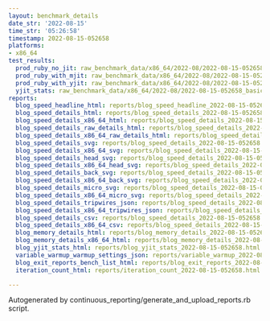 ```yaml
---
layout: benchmark_details
date_str: '2022-08-15'
time_str: '05:26:58'
timestamp: 2022-08-15-052658
platforms:
- x86_64
test_results:
  prod_ruby_no_jit: raw_benchmark_data/x86_64/2022-08/2022-08-15-052658_basic_benchmark_prod_ruby_no_jit.json
  prod_ruby_with_mjit: raw_benchmark_data/x86_64/2022-08/2022-08-15-052658_basic_benchmark_prod_ruby_with_mjit.json
  prod_ruby_with_yjit: raw_benchmark_data/x86_64/2022-08/2022-08-15-052658_basic_benchmark_prod_ruby_with_yjit.json
  yjit_stats: raw_benchmark_data/x86_64/2022-08/2022-08-15-052658_basic_benchmark_yjit_stats.json
reports:
  blog_speed_headline_html: reports/blog_speed_headline_2022-08-15-052658.html
  blog_speed_details_html: reports/blog_speed_details_2022-08-15-052658.html
  blog_speed_details_x86_64_html: reports/blog_speed_details_2022-08-15-052658.x86_64.html
  blog_speed_details_raw_details_html: reports/blog_speed_details_2022-08-15-052658.raw_details.html
  blog_speed_details_x86_64_raw_details_html: reports/blog_speed_details_2022-08-15-052658.x86_64.raw_details.html
  blog_speed_details_svg: reports/blog_speed_details_2022-08-15-052658.svg
  blog_speed_details_x86_64_svg: reports/blog_speed_details_2022-08-15-052658.x86_64.svg
  blog_speed_details_head_svg: reports/blog_speed_details_2022-08-15-052658.head.svg
  blog_speed_details_x86_64_head_svg: reports/blog_speed_details_2022-08-15-052658.x86_64.head.svg
  blog_speed_details_back_svg: reports/blog_speed_details_2022-08-15-052658.back.svg
  blog_speed_details_x86_64_back_svg: reports/blog_speed_details_2022-08-15-052658.x86_64.back.svg
  blog_speed_details_micro_svg: reports/blog_speed_details_2022-08-15-052658.micro.svg
  blog_speed_details_x86_64_micro_svg: reports/blog_speed_details_2022-08-15-052658.x86_64.micro.svg
  blog_speed_details_tripwires_json: reports/blog_speed_details_2022-08-15-052658.tripwires.json
  blog_speed_details_x86_64_tripwires_json: reports/blog_speed_details_2022-08-15-052658.x86_64.tripwires.json
  blog_speed_details_csv: reports/blog_speed_details_2022-08-15-052658.csv
  blog_speed_details_x86_64_csv: reports/blog_speed_details_2022-08-15-052658.x86_64.csv
  blog_memory_details_html: reports/blog_memory_details_2022-08-15-052658.html
  blog_memory_details_x86_64_html: reports/blog_memory_details_2022-08-15-052658.x86_64.html
  blog_yjit_stats_html: reports/blog_yjit_stats_2022-08-15-052658.html
  variable_warmup_warmup_settings_json: reports/variable_warmup_2022-08-15-052658.warmup_settings.json
  blog_exit_reports_bench_list_html: reports/blog_exit_reports_2022-08-15-052658.bench_list.html
  iteration_count_html: reports/iteration_count_2022-08-15-052658.html

---
```

Autogenerated by continuous_reporting/generate_and_upload_reports.rb script.
